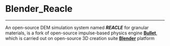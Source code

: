 # Blender_Reacle
----------------------
 An open-source DEM simulation system named ***REACLE*** for granular materials, is a fork of open-source impulse-based physics engine [**Bullet**](https://github.com/bulletphysics/bullet3), which is carried out on open-source 3D creation suite [**Blender**](https://github.com/sobotka/blender) platform
